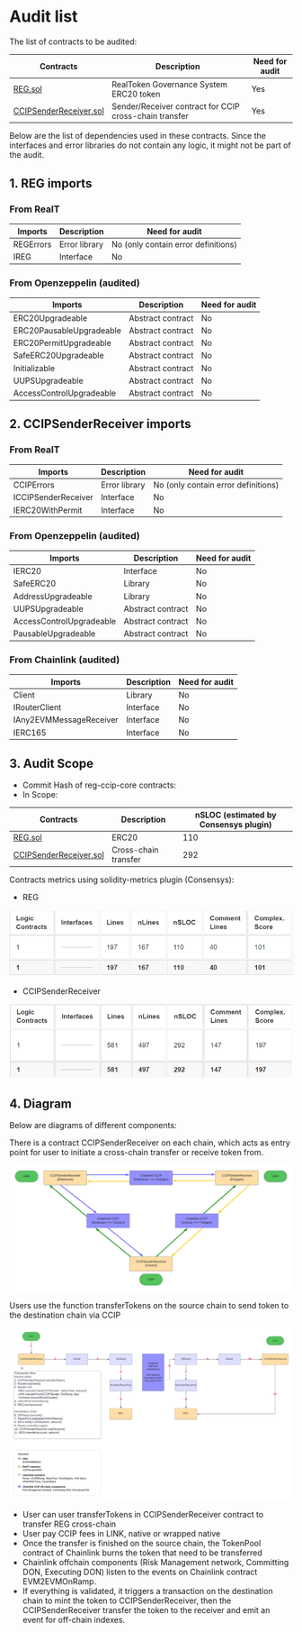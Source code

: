 # Audit list

The list of contracts to be audited:

| Contracts                                                          | Description                                            | Need for audit |
| ------------------------------------------------------------------ | ------------------------------------------------------ | -------------- |
| [REG.sol](../contracts/reg/REG.sol)                                | RealToken Governance System ERC20 token                | Yes            |
| [CCIPSenderReceiver.sol](../contracts/ccip/CCIPSenderReceiver.sol) | Sender/Receiver contract for CCIP cross-chain transfer | Yes            |

Below are the list of dependencies used in these contracts. Since the interfaces and error libraries do not contain any logic, it might not be part of the audit.

## 1. REG imports

### From RealT

| Imports   | Description   | Need for audit                      |
| --------- | ------------- | ----------------------------------- |
| REGErrors | Error library | No (only contain error definitions) |
| IREG      | Interface     | No                                  |

### From Openzeppelin (audited)

| Imports                  | Description       | Need for audit |
| ------------------------ | ----------------- | -------------- |
| ERC20Upgradeable         | Abstract contract | No             |
| ERC20PausableUpgradeable | Abstract contract | No             |
| ERC20PermitUpgradeable   | Abstract contract | No             |
| SafeERC20Upgradeable     | Abstract contract | No             |
| Initializable            | Abstract contract | No             |
| UUPSUpgradeable          | Abstract contract | No             |
| AccessControlUpgradeable | Abstract contract | No             |

## 2. CCIPSenderReceiver imports

### From RealT

| Imports             | Description   | Need for audit                      |
| ------------------- | ------------- | ----------------------------------- |
| CCIPErrors          | Error library | No (only contain error definitions) |
| ICCIPSenderReceiver | Interface     | No                                  |
| IERC20WithPermit    | Interface     | No                                  |

### From Openzeppelin (audited)

| Imports                  | Description       | Need for audit |
| ------------------------ | ----------------- | -------------- |
| IERC20                   | Interface         | No             |
| SafeERC20                | Library           | No             |
| AddressUpgradeable       | Library           | No             |
| UUPSUpgradeable          | Abstract contract | No             |
| AccessControlUpgradeable | Abstract contract | No             |
| PausableUpgradeable      | Abstract contract | No             |

### From Chainlink (audited)

| Imports                 | Description | Need for audit |
| ----------------------- | ----------- | -------------- |
| Client                  | Library     | No             |
| IRouterClient           | Interface   | No             |
| IAny2EVMMessageReceiver | Interface   | No             |
| IERC165                 | Interface   | No             |

## 3. Audit Scope

- Commit Hash of reg-ccip-core contracts:
- In Scope:

| Contracts                                                          | Description          | nSLOC (estimated by Consensys plugin) |
| ------------------------------------------------------------------ | -------------------- | ------------------------------------- |
| [REG.sol](../contracts/reg/REG.sol)                                | ERC20                | 110                                   |
| [CCIPSenderReceiver.sol](../contracts/ccip/CCIPSenderReceiver.sol) | Cross-chain transfer | 292                                   |

Contracts metrics using solidity-metrics plugin (Consensys):

- REG

![Alt text](./assets/solidity-metrics/reg-sloc.png "REG")

- CCIPSenderReceiver

![Alt text](./assets/solidity-metrics/ccip-sloc.png "CCIPSenderReceiver")

## 4. Diagram

Below are diagrams of different components:

There is a contract CCIPSenderReceiver on each chain, which acts as entry point for user to initiate a cross-chain transfer or receive token from.

![Alt text](./assets/images/REG-CCIP-chains.png "CCIPSenderReceiver on different chains")

Users use the function transferTokens on the source chain to send token to the destination chain via CCIP

![Alt text](./assets/images/REG-CCIP-Flows.png "CCIP transferTokens flows")

- User can user transferTokens in CCIPSenderReceiver contract to transfer REG cross-chain
- User pay CCIP fees in LINK, native or wrapped native
- Once the transfer is finished on the source chain, the TokenPool contract of Chainlink burns the token that need to be transferred
- Chainlink offchain components (Risk Management network, Committing DON, Executing DON) listen to the events on Chainlink contract EVM2EVMOnRamp.
- If everything is validated, it triggers a transaction on the destination chain to mint the token to CCIPSenderReceiver, then the CCIPSenderReceiver transfer the token to the receiver and emit an event for off-chain indexes.
